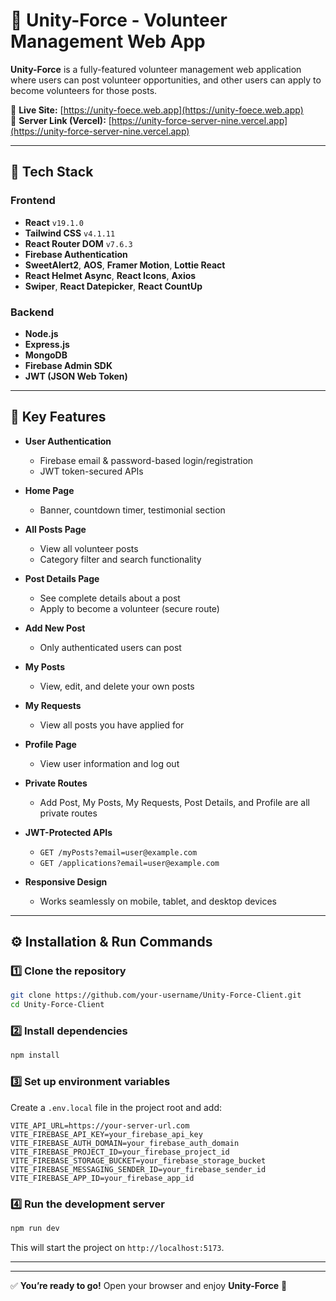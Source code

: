 # 🌟 Unity-Force - Volunteer Management Web App

**Unity-Force** is a fully-featured volunteer management web application where users can post volunteer opportunities, and other users can apply to become volunteers for those posts.

🔗 **Live Site:** [https://unity-foece.web.app](https://unity-foece.web.app)  
🔗 **Server Link (Vercel):** [https://unity-force-server-nine.vercel.app](https://unity-force-server-nine.vercel.app)

---

## 🚀 Tech Stack

### Frontend
- **React** `v19.1.0`
- **Tailwind CSS** `v4.1.11`
- **React Router DOM** `v7.6.3`
- **Firebase Authentication**
- **SweetAlert2**, **AOS**, **Framer Motion**, **Lottie React**
- **React Helmet Async**, **React Icons**, **Axios**
- **Swiper**, **React Datepicker**, **React CountUp**

### Backend
- **Node.js**
- **Express.js**
- **MongoDB**
- **Firebase Admin SDK**
- **JWT (JSON Web Token)**

---

## 🔐 Key Features

- **User Authentication**
  - Firebase email & password-based login/registration
  - JWT token-secured APIs

- **Home Page**
  - Banner, countdown timer, testimonial section

- **All Posts Page**
  - View all volunteer posts
  - Category filter and search functionality

- **Post Details Page**
  - See complete details about a post
  - Apply to become a volunteer (secure route)

- **Add New Post**
  - Only authenticated users can post

- **My Posts**
  - View, edit, and delete your own posts

- **My Requests**
  - View all posts you have applied for

- **Profile Page**
  - View user information and log out

- **Private Routes**
  - Add Post, My Posts, My Requests, Post Details, and Profile are all private routes

- **JWT-Protected APIs**
  - `GET /myPosts?email=user@example.com`
  - `GET /applications?email=user@example.com`

- **Responsive Design**
  - Works seamlessly on mobile, tablet, and desktop devices

---

## ⚙️ Installation & Run Commands

### 1️⃣ Clone the repository
```bash
git clone https://github.com/your-username/Unity-Force-Client.git
cd Unity-Force-Client
```

### 2️⃣ Install dependencies
```bash
npm install
```

### 3️⃣ Set up environment variables
Create a `.env.local` file in the project root and add:
```env
VITE_API_URL=https://your-server-url.com
VITE_FIREBASE_API_KEY=your_firebase_api_key
VITE_FIREBASE_AUTH_DOMAIN=your_firebase_auth_domain
VITE_FIREBASE_PROJECT_ID=your_firebase_project_id
VITE_FIREBASE_STORAGE_BUCKET=your_firebase_storage_bucket
VITE_FIREBASE_MESSAGING_SENDER_ID=your_firebase_sender_id
VITE_FIREBASE_APP_ID=your_firebase_app_id
```

### 4️⃣ Run the development server
```bash
npm run dev
```
This will start the project on `http://localhost:5173`.

---


---

✅ **You’re ready to go!** Open your browser and enjoy **Unity-Force** 🚀
